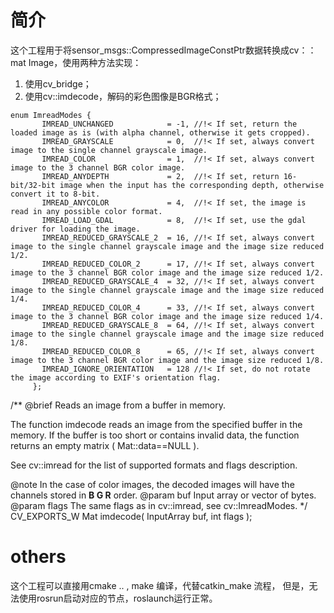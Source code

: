 # 简介
这个工程用于将sensor_msgs::CompressedImageConstPtr数据转换成cv：：mat Image，使用两种方法实现：
1. 使用cv_bridge；
2. 使用cv::imdecode，解码的彩色图像是BGR格式；
```
enum ImreadModes {
       IMREAD_UNCHANGED            = -1, //!< If set, return the loaded image as is (with alpha channel, otherwise it gets cropped).
       IMREAD_GRAYSCALE            = 0,  //!< If set, always convert image to the single channel grayscale image.
       IMREAD_COLOR                = 1,  //!< If set, always convert image to the 3 channel BGR color image.
       IMREAD_ANYDEPTH             = 2,  //!< If set, return 16-bit/32-bit image when the input has the corresponding depth, otherwise convert it to 8-bit.
       IMREAD_ANYCOLOR             = 4,  //!< If set, the image is read in any possible color format.
       IMREAD_LOAD_GDAL            = 8,  //!< If set, use the gdal driver for loading the image.
       IMREAD_REDUCED_GRAYSCALE_2  = 16, //!< If set, always convert image to the single channel grayscale image and the image size reduced 1/2.
       IMREAD_REDUCED_COLOR_2      = 17, //!< If set, always convert image to the 3 channel BGR color image and the image size reduced 1/2.
       IMREAD_REDUCED_GRAYSCALE_4  = 32, //!< If set, always convert image to the single channel grayscale image and the image size reduced 1/4.
       IMREAD_REDUCED_COLOR_4      = 33, //!< If set, always convert image to the 3 channel BGR color image and the image size reduced 1/4.
       IMREAD_REDUCED_GRAYSCALE_8  = 64, //!< If set, always convert image to the single channel grayscale image and the image size reduced 1/8.
       IMREAD_REDUCED_COLOR_8      = 65, //!< If set, always convert image to the 3 channel BGR color image and the image size reduced 1/8.
       IMREAD_IGNORE_ORIENTATION   = 128 //!< If set, do not rotate the image according to EXIF's orientation flag.
     };

```

/** @brief Reads an image from a buffer in memory.

The function imdecode reads an image from the specified buffer in the memory. If the buffer is too short or
contains invalid data, the function returns an empty matrix ( Mat::data==NULL ).

See cv::imread for the list of supported formats and flags description.

@note In the case of color images, the decoded images will have the channels stored in **B G R** order.
@param buf Input array or vector of bytes.
@param flags The same flags as in cv::imread, see cv::ImreadModes.
*/
CV_EXPORTS_W Mat imdecode( InputArray buf, int flags );

# others
这个工程可以直接用cmake .. , make 编译，代替catkin_make 流程，
但是，无法使用rosrun启动对应的节点，roslaunch运行正常。